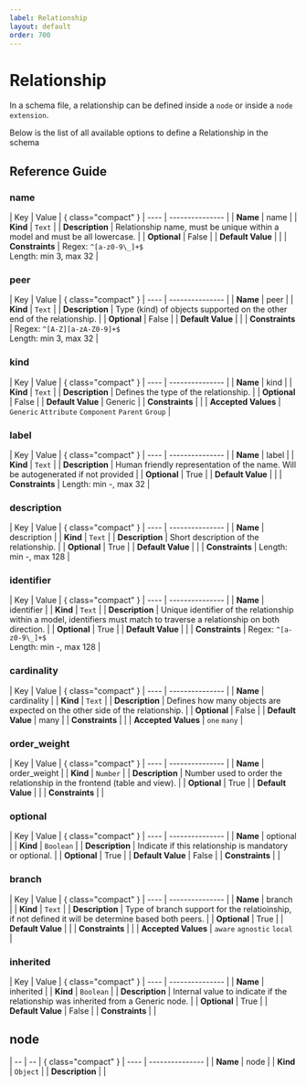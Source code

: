 ```yaml
---
label: Relationship
layout: default
order: 700
---
```



# Relationship

In a schema file, a relationship can be defined inside a `node` or inside a `node extension`.

Below is the list of all available options to define a Relationship in the schema

## Reference Guide
### name

| Key | Value | { class="compact" }
| ---- | --------------- |
| **Name** | name |
| **Kind** | `Text` |
| **Description** | Relationship name, must be unique within a model and must be all lowercase. |
| **Optional** | False |
| **Default Value** |  |
| **Constraints** |  Regex: `^[a-z0-9\_]+$`<br> Length: min 3, max 32 |


### peer

| Key | Value | { class="compact" }
| ---- | --------------- |
| **Name** | peer |
| **Kind** | `Text` |
| **Description** | Type (kind) of objects supported on the other end of the relationship. |
| **Optional** | False |
| **Default Value** |  |
| **Constraints** |  Regex: `^[A-Z][a-zA-Z0-9]+$`<br> Length: min 3, max 32 |


### kind

| Key | Value | { class="compact" }
| ---- | --------------- |
| **Name** | kind |
| **Kind** | `Text` |
| **Description** | Defines the type of the relationship. |
| **Optional** | False |
| **Default Value** | Generic |
| **Constraints** |  |
| **Accepted Values** | `Generic` `Attribute` `Component` `Parent` `Group`  |

### label

| Key | Value | { class="compact" }
| ---- | --------------- |
| **Name** | label |
| **Kind** | `Text` |
| **Description** | Human friendly representation of the name. Will be autogenerated if not provided |
| **Optional** | True |
| **Default Value** |  |
| **Constraints** |  Length: min -, max 32 |


### description

| Key | Value | { class="compact" }
| ---- | --------------- |
| **Name** | description |
| **Kind** | `Text` |
| **Description** | Short description of the relationship. |
| **Optional** | True |
| **Default Value** |  |
| **Constraints** |  Length: min -, max 128 |


### identifier

| Key | Value | { class="compact" }
| ---- | --------------- |
| **Name** | identifier |
| **Kind** | `Text` |
| **Description** | Unique identifier of the relationship within a model, identifiers must match to traverse a relationship on both direction. |
| **Optional** | True |
| **Default Value** |  |
| **Constraints** |  Regex: `^[a-z0-9\_]+$`<br> Length: min -, max 128 |


### cardinality

| Key | Value | { class="compact" }
| ---- | --------------- |
| **Name** | cardinality |
| **Kind** | `Text` |
| **Description** | Defines how many objects are expected on the other side of the relationship. |
| **Optional** | False |
| **Default Value** | many |
| **Constraints** |  |
| **Accepted Values** | `one` `many`  |

### order_weight

| Key | Value | { class="compact" }
| ---- | --------------- |
| **Name** | order_weight |
| **Kind** | `Number` |
| **Description** | Number used to order the relationship in the frontend (table and view). |
| **Optional** | True |
| **Default Value** |  |
| **Constraints** |  |


### optional

| Key | Value | { class="compact" }
| ---- | --------------- |
| **Name** | optional |
| **Kind** | `Boolean` |
| **Description** | Indicate if this relationship is mandatory or optional. |
| **Optional** | True |
| **Default Value** | False |
| **Constraints** |  |


### branch

| Key | Value | { class="compact" }
| ---- | --------------- |
| **Name** | branch |
| **Kind** | `Text` |
| **Description** | Type of branch support for the relatioinship, if not defined it will be determine based both peers. |
| **Optional** | True |
| **Default Value** |  |
| **Constraints** |  |
| **Accepted Values** | `aware` `agnostic` `local`  |

### inherited

| Key | Value | { class="compact" }
| ---- | --------------- |
| **Name** | inherited |
| **Kind** | `Boolean` |
| **Description** | Internal value to indicate if the relationship was inherited from a Generic node. |
| **Optional** | True |
| **Default Value** | False |
| **Constraints** |  |



## node

| -- | -- | { class="compact" }
| ---- | --------------- |
| **Name** | node |
| **Kind** | `Object` |
| **Description** |  |

